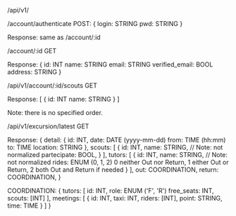 /api/v1/

/account/authenticate
POST:
{
login: STRING
pwd: STRING
}

Response: same as /account/:id

/account/:id
GET

Response:
{
id: INT
name: STRING
email: STRING
verified_email: BOOL
address: STRING
}

/api/v1/account/:id/scouts
GET

Response:
[
 {
  id: INT
  name: STRING
 }
]


Note: there is no specified order.

/api/v1/excursion/latest
GET

Response:
{
  detail: {
    id: INT,
    date: DATE (yyyy-mm-dd)
    from: TIME (hh:mm)
    to: TIME
    location: STRING
  },
  scouts: [
    {
      id: INT,
      name: STRING, // Note: not normalized
      partecipate: BOOL,
    }
  ],
  tutors: [
    {
      id: INT,
      name: STRING, // Note: not normalized
      rides: ENUM (0, 1, 2) 0 neither Out nor Return, 1 either Out or Return, 2 both Out and Return if needed
    }
  ],
  out: COORDINATION,
  return: COORDINATION,
}

COORDINATION:
{
  tutors: [
    id: INT,
    role: ENUM ('F', 'R')
    free_seats: INT,
    scouts: [INT]
  ],
  meetings: [
    {
      id: INT,
      taxi: INT,
      riders: [INT],
      point: STRING,
      time: TIME
    }
  ]
}
